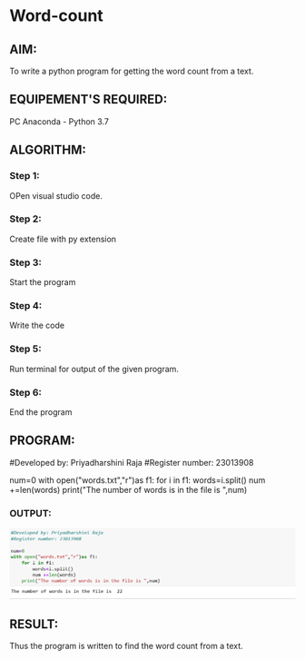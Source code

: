 # Word-count
## AIM:
To write a python program for getting the word count from a text.
## EQUIPEMENT'S REQUIRED: 
PC
Anaconda - Python 3.7
## ALGORITHM: 
### Step 1:
OPen visual studio code.

### Step 2: 
Create file with py extension
 
### Step 3: 
Start the program

### Step 4:  
Write the code

### Step 5: 
Run terminal for output of the given program.

### Step 6: 
End the program

## PROGRAM:

#Developed by: Priyadharshini Raja
#Register number: 23013908

num=0
with open("words.txt","r")as f1:
    for i in f1:
        words=i.split()
        num +=len(words)
    print("The number of words is in the file is ",num)

### OUTPUT:
![output](<word count s.png>)


## RESULT:
Thus the program is written to find the word count from a text.
